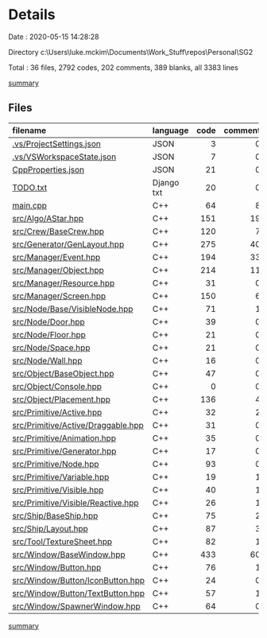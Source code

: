# Details

Date : 2020-05-15 14:28:28

Directory c:\Users\luke.mckim\Documents\Work_Stuff\repos\Personal\SG2

Total : 36 files,  2792 codes, 202 comments, 389 blanks, all 3383 lines

[summary](results.md)

## Files
| filename | language | code | comment | blank | total |
| :--- | :--- | ---: | ---: | ---: | ---: |
| [.vs/ProjectSettings.json](/.vs/ProjectSettings.json) | JSON | 3 | 0 | 0 | 3 |
| [.vs/VSWorkspaceState.json](/.vs/VSWorkspaceState.json) | JSON | 7 | 0 | 0 | 7 |
| [CppProperties.json](/CppProperties.json) | JSON | 21 | 0 | 0 | 21 |
| [TODO.txt](/TODO.txt) | Django txt | 20 | 0 | 7 | 27 |
| [main.cpp](/main.cpp) | C++ | 64 | 8 | 17 | 89 |
| [src/Algo/AStar.hpp](/src/Algo/AStar.hpp) | C++ | 151 | 19 | 13 | 183 |
| [src/Crew/BaseCrew.hpp](/src/Crew/BaseCrew.hpp) | C++ | 120 | 7 | 24 | 151 |
| [src/Generator/GenLayout.hpp](/src/Generator/GenLayout.hpp) | C++ | 275 | 40 | 49 | 364 |
| [src/Manager/Event.hpp](/src/Manager/Event.hpp) | C++ | 194 | 33 | 23 | 250 |
| [src/Manager/Object.hpp](/src/Manager/Object.hpp) | C++ | 214 | 11 | 23 | 248 |
| [src/Manager/Resource.hpp](/src/Manager/Resource.hpp) | C++ | 31 | 0 | 6 | 37 |
| [src/Manager/Screen.hpp](/src/Manager/Screen.hpp) | C++ | 150 | 6 | 20 | 176 |
| [src/Node/Base/VisibleNode.hpp](/src/Node/Base/VisibleNode.hpp) | C++ | 71 | 1 | 4 | 76 |
| [src/Node/Door.hpp](/src/Node/Door.hpp) | C++ | 39 | 0 | 4 | 43 |
| [src/Node/Floor.hpp](/src/Node/Floor.hpp) | C++ | 21 | 0 | 3 | 24 |
| [src/Node/Space.hpp](/src/Node/Space.hpp) | C++ | 21 | 0 | 4 | 25 |
| [src/Node/Wall.hpp](/src/Node/Wall.hpp) | C++ | 16 | 0 | 3 | 19 |
| [src/Object/BaseObject.hpp](/src/Object/BaseObject.hpp) | C++ | 47 | 0 | 8 | 55 |
| [src/Object/Console.hpp](/src/Object/Console.hpp) | C++ | 0 | 0 | 1 | 1 |
| [src/Object/Placement.hpp](/src/Object/Placement.hpp) | C++ | 136 | 4 | 13 | 153 |
| [src/Primitive/Active.hpp](/src/Primitive/Active.hpp) | C++ | 32 | 2 | 7 | 41 |
| [src/Primitive/Active/Draggable.hpp](/src/Primitive/Active/Draggable.hpp) | C++ | 31 | 0 | 5 | 36 |
| [src/Primitive/Animation.hpp](/src/Primitive/Animation.hpp) | C++ | 35 | 0 | 10 | 45 |
| [src/Primitive/Generator.hpp](/src/Primitive/Generator.hpp) | C++ | 17 | 0 | 7 | 24 |
| [src/Primitive/Node.hpp](/src/Primitive/Node.hpp) | C++ | 93 | 0 | 15 | 108 |
| [src/Primitive/Variable.hpp](/src/Primitive/Variable.hpp) | C++ | 19 | 1 | 6 | 26 |
| [src/Primitive/Visible.hpp](/src/Primitive/Visible.hpp) | C++ | 40 | 1 | 12 | 53 |
| [src/Primitive/Visible/Reactive.hpp](/src/Primitive/Visible/Reactive.hpp) | C++ | 26 | 1 | 5 | 32 |
| [src/Ship/BaseShip.hpp](/src/Ship/BaseShip.hpp) | C++ | 75 | 2 | 10 | 87 |
| [src/Ship/Layout.hpp](/src/Ship/Layout.hpp) | C++ | 87 | 3 | 9 | 99 |
| [src/Tool/TextureSheet.hpp](/src/Tool/TextureSheet.hpp) | C++ | 82 | 1 | 14 | 97 |
| [src/Window/BaseWindow.hpp](/src/Window/BaseWindow.hpp) | C++ | 433 | 60 | 38 | 531 |
| [src/Window/Button.hpp](/src/Window/Button.hpp) | C++ | 76 | 1 | 7 | 84 |
| [src/Window/Button/IconButton.hpp](/src/Window/Button/IconButton.hpp) | C++ | 24 | 0 | 7 | 31 |
| [src/Window/Button/TextButton.hpp](/src/Window/Button/TextButton.hpp) | C++ | 57 | 1 | 8 | 66 |
| [src/Window/SpawnerWindow.hpp](/src/Window/SpawnerWindow.hpp) | C++ | 64 | 0 | 7 | 71 |

[summary](results.md)
